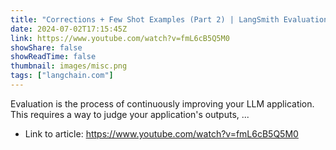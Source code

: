 ```yaml
---
title: "Corrections + Few Shot Examples (Part 2) | LangSmith Evaluations"
date: 2024-07-02T17:15:45Z
link: https://www.youtube.com/watch?v=fmL6cB5Q5M0
showShare: false
showReadTime: false
thumbnail: images/misc.png
tags: ["langchain.com"]
---
```

Evaluation is the process of continuously improving your LLM application. This requires a way to judge your application's outputs, ...

- Link to article: https://www.youtube.com/watch?v=fmL6cB5Q5M0